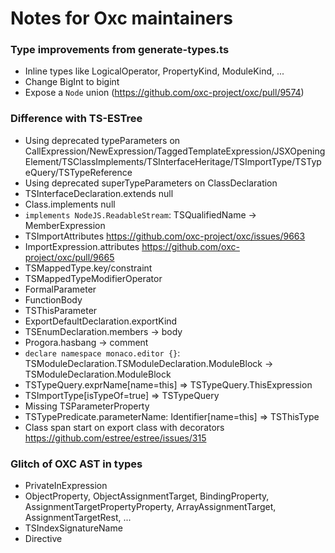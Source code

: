 # Notes for Oxc maintainers

### Type improvements from generate-types.ts

- Inline types like LogicalOperator, PropertyKind, ModuleKind, ...
- Change BigInt to bigint
- Expose a `Node` union (https://github.com/oxc-project/oxc/pull/9574)

### Difference with TS-ESTree

- Using deprecated typeParameters on CallExpression/NewExpression/TaggedTemplateExpression/JSXOpeningElement/TSClassImplements/TSInterfaceHeritage/TSImportType/TSTypeQuery/TSTypeReference
- Using deprecated superTypeParameters on ClassDeclaration
- TSInterfaceDeclaration.extends null
- Class.implements null
- `implements NodeJS.ReadableStream`: TSQualifiedName -> MemberExpression
- TSImportAttributes https://github.com/oxc-project/oxc/issues/9663
- ImportExpression.attributes https://github.com/oxc-project/oxc/pull/9665
- TSMappedType.key/constraint
- TSMappedTypeModifierOperator
- FormalParameter
- FunctionBody
- TSThisParameter
- ExportDefaultDeclaration.exportKind
- TSEnumDeclaration.members -> body
- Progora.hasbang -> comment
- `declare namespace monaco.editor {}`: TSModuleDeclaration.TSModuleDeclaration.ModuleBlock -> TSModuleDeclaration.ModuleBlock
- TSTypeQuery.exprName[name=this] => TSTypeQuery.ThisExpression
- TSImportType[isTypeOf=true] => TSTypeQuery
- Missing TSParameterProperty
- TSTypePredicate.parameterName: Identifier[name=this] => TSThisType
- Class span start on export class with decorators https://github.com/estree/estree/issues/315

### Glitch of OXC AST in types

- PrivateInExpression
- ObjectProperty, ObjectAssignmentTarget, BindingProperty, AssignmentTargetPropertyProperty, ArrayAssignmentTarget, AssignmentTargetRest, ...
- TSIndexSignatureName
- Directive
